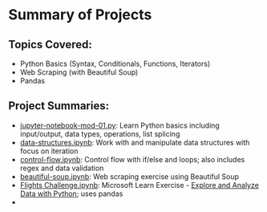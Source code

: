 <h1>Summary of Projects</h1>

<h2>Topics Covered:</h2>
<ul>
    <li>Python Basics (Syntax, Conditionals, Functions, Iterators)</li>
    <li>Web Scraping (with Beautiful Soup)</li>
    <li>Pandas</li>
</ul>

<h2>Project Summaries:</h2>
<ul>
    <li><a href="https://github.com/xkatherinemoore/TTS-Data-Science/blob/main/jupyter-notebook-mod-01.py">jupyter-notebook-mod-01.py</a>: Learn Python basics including input/output, data types, operations, list splicing</li>
    <li><a href="https://github.com/xkatherinemoore/TTS-Data-Science/blob/main/data-structures.ipynb">data-structures.ipynb</a>: Work with and manipulate data structures with focus on iteration</li>
    <li><a href="https://github.com/xkatherinemoore/TTS-Data-Science/blob/main/control-flow.ipynb">control-flow.ipynb</a>: Control flow with if/else and loops; also includes regex and data validation</li>
    <li><a href="https://github.com/xkatherinemoore/TTS-Data-Science/blob/main/beautiful-soup.ipynb">beautiful-soup.ipynb</a>: Web scraping exercise using Beautiful Soup</li>
    <li><a href="https://github.com/xkatherinemoore/TTS-Data-Science/blob/main/Flights%20Challenge.ipynb">Flights Challenge.ipynb</a>: Microsoft Learn Exercise - <a href="https://learn.microsoft.com/en-us/training/modules/explore-analyze-data-with-python/">Explore and Analyze Data with Python</a>; uses pandas </li>
    <li><a href="#"></a></li>
</ul>